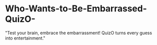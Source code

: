 # Who-Wants-to-Be-Embarrassed-QuizO-
"Test your brain, embrace the embarrassment! QuizO turns every guess into entertainment."
